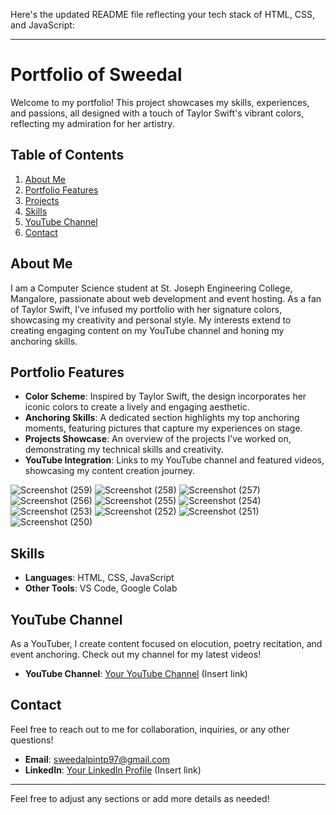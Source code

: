 Here's the updated README file reflecting your tech stack of HTML, CSS, and JavaScript:

---

# Portfolio of Sweedal

Welcome to my portfolio! This project showcases my skills, experiences, and passions, all designed with a touch of Taylor Swift's vibrant colors, reflecting my admiration for her artistry.

## Table of Contents

1. [About Me](#about-me)
2. [Portfolio Features](#portfolio-features)
3. [Projects](#projects)
4. [Skills](#skills)
5. [YouTube Channel](#youtube-channel)
6. [Contact](#contact)

## About Me

I am a Computer Science student at St. Joseph Engineering College, Mangalore, passionate about web development and event hosting. As a fan of Taylor Swift, I’ve infused my portfolio with her signature colors, showcasing my creativity and personal style. My interests extend to creating engaging content on my YouTube channel and honing my anchoring skills.

## Portfolio Features

- **Color Scheme**: Inspired by Taylor Swift, the design incorporates her iconic colors to create a lively and engaging aesthetic.
- **Anchoring Skills**: A dedicated section highlights my top anchoring moments, featuring pictures that capture my experiences on stage.
- **Projects Showcase**: An overview of the projects I’ve worked on, demonstrating my technical skills and creativity.
- **YouTube Integration**: Links to my YouTube channel and featured videos, showcasing my content creation journey.

![Screenshot (259)](https://github.com/user-attachments/assets/6a31f12a-8e21-4d20-81cf-00c0571cabbb)
![Screenshot (258)](https://github.com/user-attachments/assets/a35f8233-d3d8-43d2-aa0b-fceac0175b8c)
![Screenshot (257)](https://github.com/user-attachments/assets/84a06cb0-d4d0-4792-b344-6eb772fbfb24)
![Screenshot (256)](https://github.com/user-attachments/assets/1fa4b6f0-2386-4b0a-9b01-7efcecc97fd7)
![Screenshot (255)](https://github.com/user-attachments/assets/46f994dd-650c-4bca-8a39-c8e91db626d4)
![Screenshot (254)](https://github.com/user-attachments/assets/218b4f9a-9e96-42fb-831e-6949e355ebd0)
![Screenshot (253)](https://github.com/user-attachments/assets/58d85470-0490-4683-8c8f-4dccb2daceeb)
![Screenshot (252)](https://github.com/user-attachments/assets/ce7cb840-664f-4a63-8253-609adf39d66b)
![Screenshot (251)](https://github.com/user-attachments/assets/5240f7a3-2dc5-4530-b683-cdb856ffc9b2)
![Screenshot (250)](https://github.com/user-attachments/assets/ee3c972c-d9d5-4868-9a27-2360c5b1f662)


## Skills

- **Languages**: HTML, CSS, JavaScript
- **Other Tools**: VS Code, Google Colab

## YouTube Channel

As a YouTuber, I create content focused on elocution, poetry recitation, and event anchoring. Check out my channel for my latest videos!

- **YouTube Channel**: [Your YouTube Channel](#) (Insert link)

## Contact

Feel free to reach out to me for collaboration, inquiries, or any other questions!

- **Email**: sweedalpintp97@gmail.com
- **LinkedIn**: [Your LinkedIn Profile](#) (Insert link)

---

Feel free to adjust any sections or add more details as needed!
